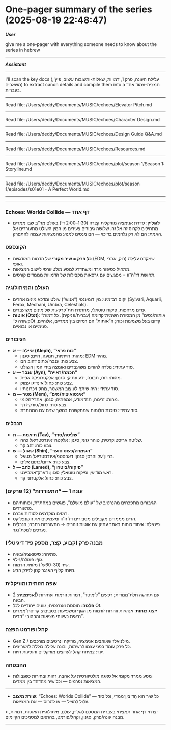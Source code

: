 <!-- Generated by SpecStory -->

# One-pager summary of the series (2025-08-19 22:48:47)

_**User**_

give me a one-pager with everything someone needs to know about the series in hebrew

---

_**Assistant**_



---

I'll scan the key docs (עלילת העונה, פרק 1, דמויות, שאלות-ותשובות עיצוב, פיץ', משאבים) to extract canon details and compile them into a תמצית-עמוד אחד בעברית.

---

Read file: /Users/deddy/Documents/MUSIC/echoes/Elevator Pitch.md

---

Read file: /Users/deddy/Documents/MUSIC/echoes/Character Design.md

---

Read file: /Users/deddy/Documents/MUSIC/echoes/Design Guide Q&A.md

---

Read file: /Users/deddy/Documents/MUSIC/echoes/Resources.md

---

Read file: /Users/deddy/Documents/MUSIC/echoes/plot/season 1/Season 1: Storyline.md

---

Read file: /Users/deddy/Documents/MUSIC/echoes/plot/season 1/episodes/s01e01 - A Perfect World.md

---



---

### Echoes: Worlds Collide — דף אחד

- **לוגליין**: סדרת אנימציה מוזיקלית קצרה (1:30–2:00 ד’) בעולם מד”ב שבו ממדִים מתחילים לקרוס זה אל זה. שלושה גיבורים צעירים מן המין השולט מתעוררים אל האמת: הם לא רק נלחמים בדיכוי — הם מנסים למנוע מהמציאות עצמה להתפרק.

### הקונספט
- **כל פרק = שיר מקורי** של הדמות המודגשת (EDM, רוק, אתרי) שמקדם עלילה ואופי.
- מתחיל כסיפור מרד ומשתדרג למסע מולטיוורסי לייצוב המציאות.
- תחושת דז׳ה־וו = מפגשים עם גרסאות מקבילות של הדמויות מממדים קורסים.

### העולם והמיתולוגיה
- יקום רב־מיני: מין דומיננטי (“אנוש”) שולט ומדכא מינים אחרים (Sylvari, Aquarii, Ferox, Mechani, Umbra, Celestials).
- ערים מרחפות, פיקוח טוטאלי, מחתרת תת־קרקעית של מינים משועבדים.
- **אוטות (Otot)**: “אותות/נסים” מן המסורת השמית־קדומה (עברית/פניקית). כל דמות קשורה ל־Ot קדום בעל משמעות וכוח; ה”אותות” הם רמזים בין־ממדיים, אלוהיים, פנימיים או נבואיים.

### הגיבורים
- **איילה — א (Aleph), “כוח פראי”**  
  - מהות: חייתיות, תנועה, חיים; סגנון: EDM מהיר.  
  - צבע כוח: ענברי/כתום־זהוב חם.  
  - סוד עתידי: נולדה להורים משועבדים ואומצה בידי המין השולט.
- **ענבר — ע (Ayn), “חכמה/ראייה”**  
  - מהות: רוח, תבונה, ידע עתיק; סגנון: אלקטרוניקה אפית.  
  - צבע כוח: כחול־אינדיגו עמוק.  
  - סוד עתידי: היה שותף לעיצוב המשטר, מחק זיכרונותיו.
- **מטר — מ (Mem), “אינטואיציה/מים”**  
  - מהות: זרימה, תת־מודע, אמפתיה; סגנון: אתרי־חלומי.  
  - צבע כוח: כחול/טורקיז רך.  
  - סוד עתידי: סוכנת חלומות שמתקשרת במשך שנים עם המחתרת.

### הנבלים
- **תיאמת — ת (Tav), “שליטה/סדר”**  
  - שליטה אריסטוקרטית, טוהר גזעי; סגנון: אלקטרו־אינדסטריאל כהה.  
  - צבע כוח: זהב קר.
- **שאול — ש (Shin), “השמדה/כעוס סוער”**  
  - בריון־על והרס; סגנון: דאבסטפ/אינדסטריאל מטאל.  
  - צבע כוח: אדום/כתום אלים.
- **להב — ל (Lamed), “פיקוח/ביטחון”**  
  - ראש מודיעין ופיקוח טוטאלי; סגנון: דארק־אמביינט.  
  - צבע כוח: כחול אלקטרוני קר.

### עונה 1 — “התעוררות” (12 פרקים)
- הגיבורים מתפכחים מהנרטיב של “עולם מושלם”, פוגשים במחתרת, וכוחותיהם מתעוררים.  
- רמזים מוקדמים לסודות עברם.  
- הדים מממדִים מקבילים מסבירים דז׳ה־וו ומעמיקים את הקונפליקט.  
- פינאלה: איחוד כוחות באתר עתיק עם אוטות זוהרים → התעוררות רחבה; הנבלים נערכים למכת־נגד.

### מבנה פרק (קבוע, קצר, מספק פיד דיגיטלי)
- פתיחה: סיטואציה/בעיה.  
- גוף: פעולה/גילוי.  
- שיר (30–60ש׳) מזווית הדמות.  
- סיום: קליף האנגר קטן לפרק הבא.

### שפה חזותית ומוזיקלית
- **אנימציה**: 2D עם תחושה תלת־ממדית; רקעים “לימיטד”, דמויות זורמות ועתירות הבעה.  
- **פלטה**: תוססת ואנרגטית; גוונים ייחודיים לכל Ot.  
- **ייצוג כוחות**: אנרגיות זוהרות זורמות מן הגוף ומשפיעות בסביבה; קריסת־ממדים נראית כעיוותי מציאות והבהובי “הדים”.

### קהל ופורמט הפצה
- Gen Z / מילניאלז שאוהבים אנימציה, מוזיקה ונרטיבים מורכבים.  
- כל פרק עומד בפני עצמו לרשתות, ובונה עלילה כוללת למעריצים.  
- יעד: צמיחת קהל לערוצים מוזיקליים והופעות חיות.

### ההבטחה
- מסע ממרד מקומי אל סאגה מולטיוורסית על אהבה, זהות ובחירות כשגבולות המציאות נפרמים — וכל שיר מהדהד בין ממדים.

- - -

- **שורת מיצוב**: “Echoes: Worlds Collide” — כל שיר הוא הֵד בין־ממדי, וכל סוד עלול להציל — או להרוס — את המציאות.

• יצרתי דף אחד תמציתי בעברית המסכם לוגליין, עולם, מיתולוגיית האוטות, דמויות, מבנה עונה/פרק, סגנון, וקהל/פורמט, בהתאם למסמכים הקיימים.

---

